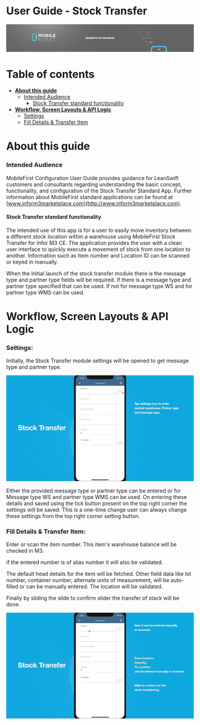 

# User Guide - Stock Transfer

<img src="../../../images/banner-mobilefirst-cloudsuite.jpg" alt="banner" style="zoom:100%;" />



# Table of contents

- **[About this guide](#about-this-guide)**
  - [Intended Audience](#intended-audience)
    - [Stock Transfer standard functionality](#std-func)
- **[Workflow, Screen Layouts & API Logic](#wrk)**
  - [Settings](#settings)
  - [Fill Details & Transfer Item](#pick-mode)

# <a name="about-this-guide"></a>About this guide

### <a name="intended-audience"></a>Intended Audience

MobileFirst Configuration User Guide provides guidance for LeanSwift customers and consultants regarding understanding the basic concept, functionality, and configuration of the Stock Transfer Standard App. Further information about MobileFirst standard applications can be found at [www.inform3marketplace.com](http://www.inform3marketplace.com).

#### **<a name="std-func"></a>Stock Transfer standard functionality**

The intended use of this app is for a user to easily move inventory between a different stock location within a warehouse using MobileFirst Stock Transfer for Infor M3 CE. The application provides the user with a clean user interface to quickly execute a movement of stock from one location to another. Information such as Item number and Location ID can be scanned or keyed in manually.

When the Initial launch of the stock transfer module there is the message type and partner type fields will be required. If there is a message type and partner type specified that can be used. If not for message type WS and for partner type WMS can be used.

# **<a name="wrk"></a>Workflow, Screen Layouts & API Logic**

### <a name="settings"></a>Settings:

Initially, the Stock Transfer module settings will be opened to get message type and partner type.

<img src="../images/ST/1.gif" style="zoom:100%;" />

Either the provided message type or partner type can be entered or for Message type WS and partner type WMS can be used. On entering these details and saved using the tick button present on the top right corner the settings will be saved. This is a one-time change user can always change these settings from the top right corner setting button.

### <a name="pick-mode"></a>Fill Details & Transfer Item:

Enter or scan the item number. This item's warehouse balance will be checked in M3.

if the entered number is of alias number it will also be validated.

The default head details for the item will be fetched. Other field data like lot number, container number, alternate units of measurement, will be auto-filled or can be manually entered. The location will be validated.

Finally by sliding the slide to confirm slider the transfer of stack will be done.

<img src="../images/ST/2.gif" style="zoom:100%;" />